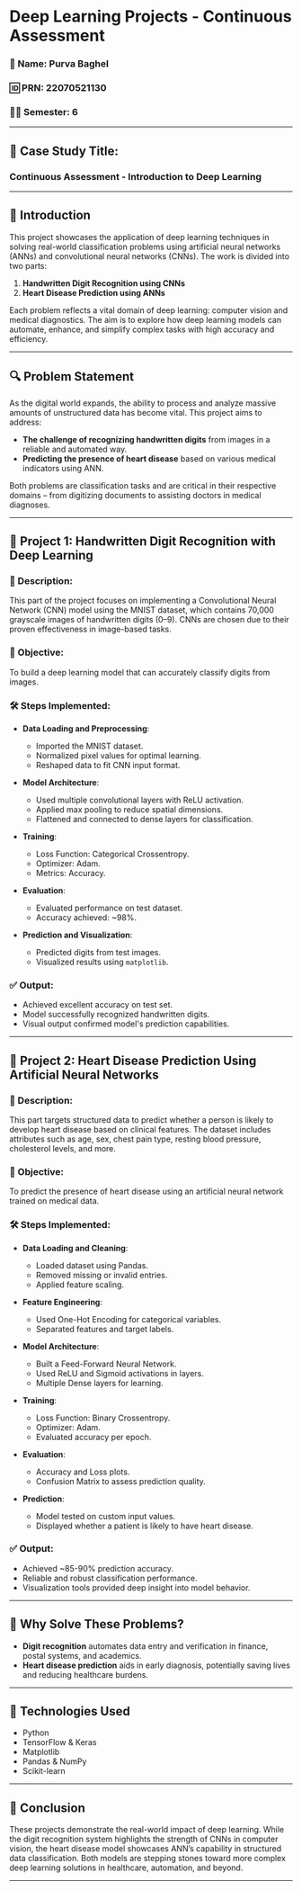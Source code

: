 # Deep Learning Projects - Continuous Assessment

### 👤 Name: Purva Baghel
### 🆔 PRN: 22070521130
### 🧑‍🎓 Semester: 6  

---

## 📘 Case Study Title:
### Continuous Assessment - Introduction to Deep Learning

---

## 🧠 Introduction

This project showcases the application of deep learning techniques in solving real-world classification problems using artificial neural networks (ANNs) and convolutional neural networks (CNNs). The work is divided into two parts:

1. **Handwritten Digit Recognition using CNNs**
2. **Heart Disease Prediction using ANNs**

Each problem reflects a vital domain of deep learning: computer vision and medical diagnostics. The aim is to explore how deep learning models can automate, enhance, and simplify complex tasks with high accuracy and efficiency.

---

## 🔍 Problem Statement

As the digital world expands, the ability to process and analyze massive amounts of unstructured data has become vital. This project aims to address:

- **The challenge of recognizing handwritten digits** from images in a reliable and automated way.
- **Predicting the presence of heart disease** based on various medical indicators using ANN.

Both problems are classification tasks and are critical in their respective domains – from digitizing documents to assisting doctors in medical diagnoses.

---

## 📌 Project 1: Handwritten Digit Recognition with Deep Learning

### 📂 Description:

This part of the project focuses on implementing a Convolutional Neural Network (CNN) model using the MNIST dataset, which contains 70,000 grayscale images of handwritten digits (0–9). CNNs are chosen due to their proven effectiveness in image-based tasks.

### 🎯 Objective:

To build a deep learning model that can accurately classify digits from images.

### 🛠️ Steps Implemented:

- **Data Loading and Preprocessing**: 
  - Imported the MNIST dataset.
  - Normalized pixel values for optimal learning.
  - Reshaped data to fit CNN input format.

- **Model Architecture**: 
  - Used multiple convolutional layers with ReLU activation.
  - Applied max pooling to reduce spatial dimensions.
  - Flattened and connected to dense layers for classification.

- **Training**: 
  - Loss Function: Categorical Crossentropy.
  - Optimizer: Adam.
  - Metrics: Accuracy.

- **Evaluation**: 
  - Evaluated performance on test dataset.
  - Accuracy achieved: ~98%.

- **Prediction and Visualization**: 
  - Predicted digits from test images.
  - Visualized results using `matplotlib`.

### ✅ Output:

- Achieved excellent accuracy on test set.
- Model successfully recognized handwritten digits.
- Visual output confirmed model's prediction capabilities.

---

## 📌 Project 2: Heart Disease Prediction Using Artificial Neural Networks

### 📂 Description:

This part targets structured data to predict whether a person is likely to develop heart disease based on clinical features. The dataset includes attributes such as age, sex, chest pain type, resting blood pressure, cholesterol levels, and more.

### 🎯 Objective:

To predict the presence of heart disease using an artificial neural network trained on medical data.

### 🛠️ Steps Implemented:

- **Data Loading and Cleaning**: 
  - Loaded dataset using Pandas.
  - Removed missing or invalid entries.
  - Applied feature scaling.

- **Feature Engineering**:
  - Used One-Hot Encoding for categorical variables.
  - Separated features and target labels.

- **Model Architecture**:
  - Built a Feed-Forward Neural Network.
  - Used ReLU and Sigmoid activations in layers.
  - Multiple Dense layers for learning.

- **Training**:
  - Loss Function: Binary Crossentropy.
  - Optimizer: Adam.
  - Evaluated accuracy per epoch.

- **Evaluation**:
  - Accuracy and Loss plots.
  - Confusion Matrix to assess prediction quality.

- **Prediction**:
  - Model tested on custom input values.
  - Displayed whether a patient is likely to have heart disease.

### ✅ Output:

- Achieved ~85-90% prediction accuracy.
- Reliable and robust classification performance.
- Visualization tools provided deep insight into model behavior.

---

## 🎯 Why Solve These Problems?

- **Digit recognition** automates data entry and verification in finance, postal systems, and academics.
- **Heart disease prediction** aids in early diagnosis, potentially saving lives and reducing healthcare burdens.

---

## 🧩 Technologies Used

- Python  
- TensorFlow & Keras  
- Matplotlib  
- Pandas & NumPy  
- Scikit-learn  

---

## 📎 Conclusion

These projects demonstrate the real-world impact of deep learning. While the digit recognition system highlights the strength of CNNs in computer vision, the heart disease model showcases ANN’s capability in structured data classification. Both models are stepping stones toward more complex deep learning solutions in healthcare, automation, and beyond.

---

